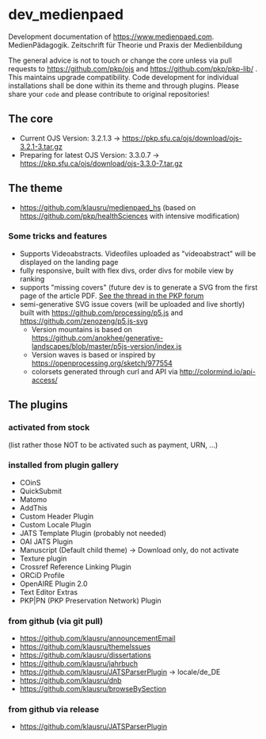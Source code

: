 # dev_medienpaed
Development documentation of https://www.medienpaed.com. MedienPädagogik. Zeitschrift für Theorie und Praxis der Medienbildung

The general advice is not to touch or change the core unless via pull requests to https://github.com/pkp/ojs and https://github.com/pkp/pkp-lib/ . This maintains upgrade compatibility. Code development for individual installations shall be done within its theme and through plugins. Please share your ```code``` and please contribute to original repositories!


## The core
* Current OJS Version: 3.2.1.3 -> https://pkp.sfu.ca/ojs/download/ojs-3.2.1-3.tar.gz
* Preparing for latest OJS Version: 3.3.0.7 -> https://pkp.sfu.ca/ojs/download/ojs-3.3.0-7.tar.gz


## The theme
* https://github.com/klausru/medienpaed_hs (based on https://github.com/pkp/healthSciences with intensive modification)


### Some tricks and features
* Supports Videoabstracts. Videofiles uploaded as "videoabstract" will be displayed on the landing page
* fully responsive, built with flex divs, order divs for mobile view by ranking
* supports "missing covers" (future dev is to generate a SVG from the first page of the article PDF. [See the thread in the PKP forum](https://forum.pkp.sfu.ca/t/automatically-generate-article-covers-thumbnails-from-pdf/65217)
* semi-generative SVG issue covers (will be uploaded and live shortly) built with https://github.com/processing/p5.js and https://github.com/zenozeng/p5.js-svg
  * Version mountains is based on https://github.com/anokhee/generative-landscapes/blob/master/p5js-version/index.js
  * Version waves is based or inspired by https://openprocessing.org/sketch/977554
  * colorsets generated through curl and API via http://colormind.io/api-access/

## The plugins


### activated from stock
(list rather those NOT to be activated such as payment, URN, ...)


### installed from plugin gallery
* COinS
* QuickSubmit
* Matomo
* AddThis
* Custom Header Plugin
* Custom Locale Plugin
* JATS Template Plugin (probably not needed)
* OAI JATS Plugin
* Manuscript (Default child theme) -> Download only, do not activate
* Texture plugin
* Crossref Reference Linking Plugin
* ORCiD Profile
* OpenAIRE Plugin 2.0
* Text Editor Extras
* PKP|PN (PKP Preservation Network) Plugin


### from github (via git pull)
* https://github.com/klausru/announcementEmail
* https://github.com/klausru/themeIssues
* https://github.com/klausru/dissertations
* https://github.com/klausru/jahrbuch
* https://github.com/klausru/JATSParserPlugin -> locale/de_DE
* https://github.com/klausru/dnb
* https://github.com/klausru/browseBySection


### from github via release
* https://github.com/klausru/JATSParserPlugin
